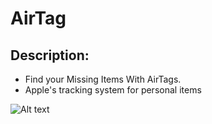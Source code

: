 # AirTag 
## Description: 
* Find your Missing Items With AirTags.
* Apple's tracking system for personal items


![Alt text](https://github.com/sa-sathish/AirTag/blob/main/1628773169619.gif)

